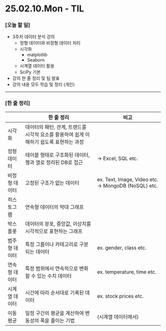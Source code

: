 # 25.02.10.Mon - TIL

### [오늘 할 일]

- 3주차 데이터 분석 강의
     - 정형 데이터와 비정형 데이터 처리
     - 시각화
          - matplotlib
          - Seaborn
     - 시계열 데이터 활용
     - SciPy 기본
- 강의 한 줄 정리 및 팀 발표
- 강의 내용 모두 학습 및 정리 (개인)

---

### [한 줄 정리]

|  | 한 줄 정리 | 비고 |
| --- | --- | --- |
| 시각화 | 데이터의 패턴, 관계, 트렌드를 시각적 요소를 활용하여 쉽게 이해하기 쉽도록 표현하는 과정  |  |
| 정형 데이터 | 테이블 형태로 구조화된 데이터, 행과 열로 정리된 DB로 접근 | → Excel, SQL etc. |
| 비정형 데이터 | 고정된 구조가 없는 데이터 | ex. Text, Image, Video etc. → MongoDB (NoSQL) etc. |
| 히스토그램 | 연속형 데이터의 막대 그래프 |  |
| 박스 플롯 | 데이터의 분포, 중앙값, 이상치를 시각적으로 표현하는 그래프  |  |
| 범주형 데이터  | 특정 그룹이나 카테고리로 구분되는 데이터 | ex. gender, class etc. |
| 연속형 데이터 | 특정 범위에서 연속적으로 변화할 수 있는 수치 데이터 | ex. temperature, time etc. |
| 시계열 데이터 | 시간에 따라 순서대로 기록된 데이터 | ex. stock prices etc. |
| 이동 평균 | 일정 구간의 평균을 계산하여 변동성의 폭을 줄이는 기법 | (시계열 데이터에서) |

